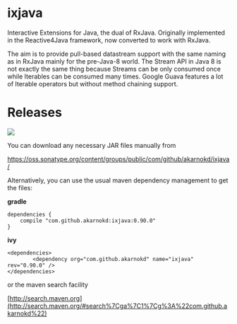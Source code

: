 ixjava
=================

Interactive Extensions for Java, the dual of RxJava. Originally implemented in the Reactive4Java framework, now converted to work with RxJava.

The aim is to provide pull-based datastream support with the same naming as in RxJava mainly for the pre-Java-8 world. The Stream API in Java 8 is not exactly the same thing because Streams can be only consumed once while Iterables can be consumed many times. Google Guava features a lot of Iterable operators but without method chaining support.

# Releases

<a href='https://travis-ci.org/akarnokd/ixjava/builds'><img src='https://travis-ci.org/akarnokd/ixjava.svg?branch=master'></a>

You can download any necessary JAR files manually from

https://oss.sonatype.org/content/groups/public/com/github/akarnokd/ixjava/

Alternatively, you can use the usual maven dependency management to get the files:

**gradle**

```
dependencies {
    compile "com.github.akarnokd:ixjava:0.90.0"
}
```

**ivy**

```
<dependencies>
		<dependency org="com.github.akarnokd" name="ixjava" rev="0.90.0" />
</dependencies>
```

or the maven search facility

[http://search.maven.org](http://search.maven.org/#search%7Cga%7C1%7Cg%3A%22com.github.akarnokd%22)
